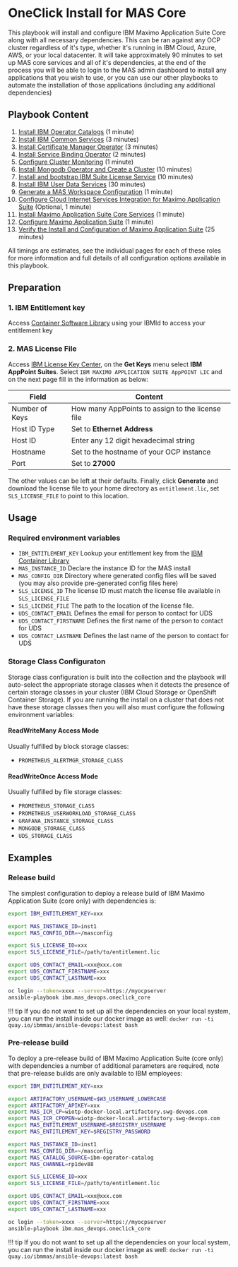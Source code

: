 # OneClick Install for MAS Core

This playbook will install and configure IBM Maximo Application Suite Core along with all necessary dependencies.  This can be ran against any OCP cluster regardless of it's type, whether it's running in IBM Cloud, Azure, AWS, or your local datacenter.  It will take approximately 90 minutes to set up MAS core services and all of it's dependencies, at the end of the process you will be able to login to the MAS admin dashboard to install any applications that you wish to use, or you can use our other playbooks to automate the installation of those applications (including any additional dependencies)

## Playbook Content
1. [Install IBM Operator Catalogs](../roles/ibm_catalogs.md) (1 minute)
2. [Install IBM Common Services](../roles/common_services.md) (3 minutes)
3. [Install Certificate Manager Operator](../roles/cert_manager.md) (3 minutes)
4. [Install Service Binding Operator](../roles/sbo.md) (2 minutes)
5. [Configure Cluster Monitoring](../roles/cluster_monitoring.md) (1 minute)
6. [Install Mongodb Operator and Create a Cluster](../roles/mongodb.md) (10 minutes)
7. [Install and bootstrap IBM Suite License Service](../roles/sls.md) (10 minutes)
8. [Install IBM User Data Services](../roles/uds.md) (30 minutes)
9. [Generate a MAS Workspace Configuration](../roles/gencfg_workspace.md) (1 minute)
10. [Configure Cloud Internet Services Integration for Maximo Application Suite](../roles/suite_dns.md) (Optional, 1 minute)
11. [Install Maximo Application Suite Core Services](../roles/suite_install.md) (1 minute)
12. [Configure Maximo Application Suite](../roles/suite_config.md) (1 minute)
13. [Verify the Install and Configuration of Maximo Application Suite](../roles/suite_verify.md) (25 minutes)

All timings are estimates, see the individual pages for each of these roles for more information and full details of all configuration options available in this playbook.


## Preparation

### 1. IBM Entitlement key
Access [Container Software Library](https://myibm.ibm.com/products-services/containerlibrary) using your IBMId to access your entitlement key

### 2. MAS License File
Access [IBM License Key Center](https://licensing.subscribenet.com/control/ibmr/login), on the **Get Keys** menu select **IBM AppPoint Suites**.  Select `IBM MAXIMO APPLICATION SUITE AppPOINT LIC` and on the next page fill in the information as below:

| Field            | Content                                           |
| ---------------- | ------------------------------------------------- |
| Number of Keys   | How many AppPoints to assign to the license file  |
| Host ID Type     | Set to **Ethernet Address**                       |
| Host ID          | Enter any 12 digit hexadecimal string             |
| Hostname         | Set to the hostname of your OCP instance          |
| Port             | Set to **27000**                                  |


The other values can be left at their defaults.  Finally, click **Generate** and download the license file to your home directory as `entitlement.lic`, set `SLS_LICENSE_FILE` to point to this location.


## Usage

### Required environment variables

- `IBM_ENTITLEMENT_KEY` Lookup your entitlement key from the [IBM Container Library](https://myibm.ibm.com/products-services/containerlibrary)
- `MAS_INSTANCE_ID` Declare the instance ID for the MAS install
- `MAS_CONFIG_DIR` Directory where generated config files will be saved (you may also provide pre-generated config files here)
- `SLS_LICENSE_ID` The license ID must match the license file available in `SLS_LICENSE_FILE`
- `SLS_LICENSE_FILE` The path to the location of the license file.
- `UDS_CONTACT_EMAIL` Defines the email for person to contact for UDS
- `UDS_CONTACT_FIRSTNAME` Defines the first name of the person to contact for UDS
- `UDS_CONTACT_LASTNAME` Defines the last name of the person to contact for UDS

### Storage Class Configuraton
Storage class configuration is built into the collection and the playbook will auto-select the appropriate storage classes when it detects the presence of certain storage classes in your cluster (IBM Cloud Storage or OpenShift Container Storage).  If you are running the install on a cluster that does not have these storage classes then you will also must configure the following environment variables:

#### ReadWriteMany Access Mode
Usually fulfilled by block storage classes:

- `PROMETHEUS_ALERTMGR_STORAGE_CLASS`

#### ReadWriteOnce Access Mode
Usually fulfilled by file storage classes:

- `PROMETHEUS_STORAGE_CLASS`
- `PROMETHEUS_USERWORKLOAD_STORAGE_CLASS`
- `GRAFANA_INSTANCE_STORAGE_CLASS`
- `MONGODB_STORAGE_CLASS`
- `UDS_STORAGE_CLASS`


## Examples

### Release build
The simplest configuration to deploy a release build of IBM Maximo Application Suite (core only) with dependencies is:
```bash
export IBM_ENTITLEMENT_KEY=xxx

export MAS_INSTANCE_ID=inst1
export MAS_CONFIG_DIR=~/masconfig

export SLS_LICENSE_ID=xxx
export SLS_LICENSE_FILE=/path/to/entitlement.lic

export UDS_CONTACT_EMAIL=xxx@xxx.com
export UDS_CONTACT_FIRSTNAME=xxx
export UDS_CONTACT_LASTNAME=xxx

oc login --token=xxxx --server=https://myocpserver
ansible-playbook ibm.mas_devops.oneclick_core
```

!!! tip
    If you do not want to set up all the dependencies on your local system, you can run the install inside our docker image as well: `docker run -ti quay.io/ibmmas/ansible-devops:latest bash`


### Pre-release build
To deploy a pre-release build of IBM Maximo Application Suite (core only) with dependencies a number of additional parameters are required, note that pre-release builds are only available to IBM employees:

```bash
export IBM_ENTITLEMENT_KEY=xxx

export ARTIFACTORY_USERNAME=$W3_USERNAME_LOWERCASE
export ARTIFACTORY_APIKEY=xxx
export MAS_ICR_CP=wiotp-docker-local.artifactory.swg-devops.com
export MAS_ICR_CPOPEN=wiotp-docker-local.artifactory.swg-devops.com
export MAS_ENTITLEMENT_USERNAME=$REGISTRY_USERNAME
export MAS_ENTITLEMENT_KEY=$REGISTRY_PASSWORD

export MAS_INSTANCE_ID=inst1
export MAS_CONFIG_DIR=~/masconfig
export MAS_CATALOG_SOURCE=ibm-operator-catalog
export MAS_CHANNEL=rp1dev88

export SLS_LICENSE_ID=xxx
export SLS_LICENSE_FILE=/path/to/entitlement.lic

export UDS_CONTACT_EMAIL=xxx@xxx.com
export UDS_CONTACT_FIRSTNAME=xxx
export UDS_CONTACT_LASTNAME=xxx

oc login --token=xxxx --server=https://myocpserver
ansible-playbook ibm.mas_devops.oneclick_core
```

!!! tip
    If you do not want to set up all the dependencies on your local system, you can run the install inside our docker image as well: `docker run -ti quay.io/ibmmas/ansible-devops:latest bash`
